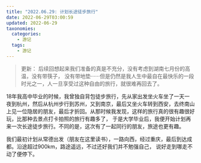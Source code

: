 ```yaml
---
title: "2022.06.29: 计划长途徒步旅行"
date: 2022-06-29T03:00:59
updated: 2022-06-29
taxonomies:
  categories:
    - 游记
  tags:
    - 游记
---
```


> 更新： 后续回想起来我们准备的真是不充分，没有考虑到湖南七月份的高温，没有带筷子， 没有带地垫······但是仍然是我人生中最自在最快乐的一段时光之一，人一旦享受过这种自由的旅行，就很难再回去了。

18年我高中毕业的时候，我曾独自背包徒步旅行，先从家出发坐火车坐了一天一夜到杭州，然后从杭州步行到苏州，又到南京，最后又坐火车转到西安，去终南山上见一位隐居的朋友，最后才折回。从那时候我发现，这样的旅行真的很有趣很好玩，比那种去景点打卡拍照的旅行有趣多了， 于是大学毕业后，我便开始计划再来一次长途徒步旅行。不同的是，这次有了一起同行的朋友，旅途也更有趣。

我们最初计划从常德出发（朋友在这里读书），一路向西，经过重庆，最后到达成都。沿途超过900km，路途遥远，不过还好我们并不勉强自己， 说好走到哪走不动了便停下。
